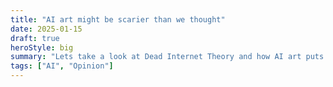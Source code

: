 ```yaml
---
title: "AI art might be scarier than we thought"
date: 2025-01-15
draft: true
heroStyle: big
summary: "Lets take a look at Dead Internet Theory and how AI art puts history at jeopardy"
tags: ["AI", "Opinion"]
---
```


